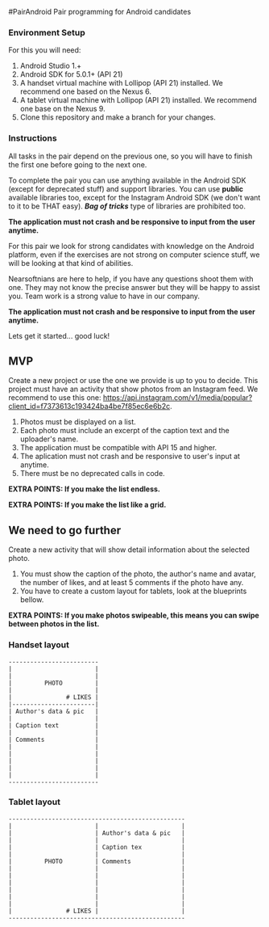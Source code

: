 #PairAndroid
Pair programming for Android candidates

### Environment Setup
For this you will need:

1. Android Studio 1.+
3. Android SDK for 5.0.1+ (API 21)
2. A handset virtual machine with Lollipop (API 21) installed.
We recommend one based on the Nexus 6.
3. A tablet virtual machine with Lollipop (API 21) installed.
We recommend one base on the Nexus 9.
3. Clone this repository and make a branch for your changes.

### Instructions

All tasks in the pair depend on the previous one, so you will have to finish the
first one before going to the next one.

To complete the pair you can use anything available in the Android SDK 
(except for deprecated stuff) and support libraries. You can use **public** available
libraries too, except for the Instagram Android SDK (we don't want to it to be THAT easy).
**_Bag of tricks_** type of libraries are prohibited too.

**The application must not crash and be responsive to input from the user anytime.**

For this pair we look for strong candidates with knowledge on the Android platform,
even if the exercises are not strong on computer science stuff, we will be looking
 at that kind of abilities.

Nearsoftnians are here to help, if you have any questions shoot them with one. They may
not know the precise answer but they will be happy to assist you. Team work is a strong
value to have in our company.

**The application must not crash and be responsive to input from the user anytime.**

Lets get it started... good luck!

## MVP

Create a new project or use the one we provide is up to you to decide. This project must 
have an activity that show photos from an Instagram feed. We recommend to use this one: https://api.instagram.com/v1/media/popular?client_id=f7373613c193424ba4be7f85ec6e6b2c.

1. Photos must be displayed on a list. 
2. Each photo must include an excerpt of the caption text and the uploader's name.
3. The application must be compatible with API 15 and higher.
4. The aplication must not crash and be responsive to user's input at anytime.
5. There must be no deprecated calls in code.

**EXTRA POINTS: If you make the list endless.**

**EXTRA POINTS: If you make the list like a grid.**

## We need to go further

Create a new activity that will show detail information about the selected photo.

1. You must show the caption of the photo, the author's name and avatar, the number of likes, and at least
5 comments if the photo have any.
2. You have to create a custom layout for tablets, look at the blueprints bellow.

**EXTRA POINTS: If you make photos swipeable, this means you can swipe between photos in the list.**

### Handset layout
```
-------------------------
|                       |
|                       |
|         PHOTO         |
|                       |
|               # LIKES |
|-----------------------|
| Author's data & pic   |
|                       |
| Caption text          |
|                       |
| Comments              |
|                       |
|                       |
|                       |
|                       |
|                       |
-------------------------
```


### Tablet layout
```
-------------------------------------------------
|                       |                       |
|                       | Author's data & pic   |
|                       |                       |
|                       | Caption tex           |
|                       |                       |
|         PHOTO         | Comments              |
|                       |                       |
|                       |                       |
|                       |                       |
|                       |                       |
|                       |                       |
|                       |                       |
|               # LIKES |                       |
-------------------------------------------------
```
